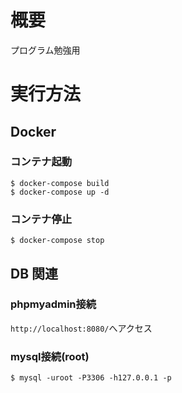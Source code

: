 # 概要
プログラム勉強用
# 実行方法
## Docker
### コンテナ起動
```
$ docker-compose build
$ docker-compose up -d
```
### コンテナ停止
```
$ docker-compose stop
```
## DB 関連
### phpmyadmin接続
`http://localhost:8080/`へアクセス
### mysql接続(root)
```
$ mysql -uroot -P3306 -h127.0.0.1 -p
```
